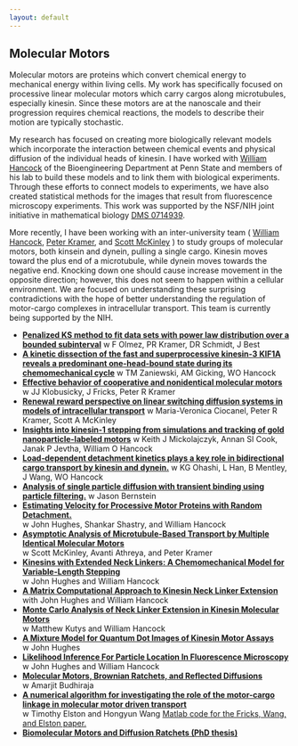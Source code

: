 ```yaml
---
layout: default
---
```


## Molecular Motors

Molecular motors are proteins which convert chemical energy to mechanical energy within living cells.  My work has specifically focused on processive linear molecular motors which carry cargos along microtubules, especially kinesin.  Since these motors are at the nanoscale and their progression requires chemical reactions, the models to describe their motion are typically stochastic.  

My research has focused on creating more biologically relevant models which incorporate the interaction between chemical events and physical diffusion of the individual heads of kinesin.  I have worked with [William Hancock](http://www.bioe.psu.edu/labs/Hancock-Lab/index.html) of the Bioengineering Department at Penn State and members of his lab to build these models and to link them with biological experiments.  Through these efforts to connect models to experiments, we have also created statistical methods for the images that result from fluorescence microscopy experiments.  This work was supported by the NSF/NIH joint initiative in mathematical biology [DMS 0714939](http://www.nsf.gov/awardsearch/showAward.do?AwardNumber=0714939). 

More recently, I have been working with an inter-university team  ( [William Hancock](http://www.bioe.psu.edu/labs/Hancock-Lab/index.html), [Peter Kramer](http://homepages.rpi.edu/~kramep/), and [Scott McKinley](http://www.math.ufl.edu/~scott.mckinley/ufhome/Home.html) )  to study groups of molecular motors, both kinsein and dynein, pulling a single cargo.  Kinesin moves toward the plus end of a microtubule, while dynein moves towards the negative end.  Knocking down one should cause increase movement in the opposite direction; however, this does not seem to happen within a cellular environment.  We are focused on understanding these surprising contradictions with the hope of better understanding the regulation of motor-cargo complexes in intracellular transport.  This team is currently being supported by the NIH.
* **[Penalized KS method to fit data sets with power law distribution over a bounded subinterval](https://doi.org/10.1080/00949655.2020.1861281)**
w F Olmez, PR Kramer, DR Schmidt, J Best
* **[A kinetic dissection of the fast and superprocessive kinesin-3 KIF1A reveals a predominant one-head-bound state during its chemomechanical cycle](https://doi.org/10.1074/jbc.RA120.014961)**
w TM Zaniewski, AM Gicking, WO Hancock
* **[Effective behavior of cooperative and nonidentical molecular motors](https://doi.org/10.1007/s40687-020-00230-7)**
w JJ Klobusicky, J Fricks, Peter R Kramer
* **[Renewal reward perspective on linear switching diffusion systems in models of intracellular transport](https://doi.org/10.1007/s11538-020-00797-w)**
w Maria-Veronica Ciocanel, Peter R Kramer, Scott A McKinley
* **[Insights into kinesin-1 stepping from simulations and tracking of gold nanoparticle-labeled motors](https://doi.org/10.1016/j.bpj.2019.06.010)**
w Keith J Mickolajczyk, Annan SI Cook, Janak P Jevtha, William O Hancock
* **[Load‐dependent detachment kinetics plays a key role in bidirectional cargo transport by kinesin and dynein.](https://doi.org/10.1111/tra.12639)**
w KG Ohashi, L Han, B Mentley, J Wang, WO Hancock
* **[Analysis of single particle diffusion with transient binding using particle filtering.](https://doi.org/10.1016/j.jtbi.2016.04.013)**
w Jason Bernstein
* **[Estimating Velocity for Processive Motor Proteins with Random Detachment.](http://dx.doi.org/10.1007/s13253-013-0131-4)**  
 w John Hughes, Shankar Shastry, and William Hancock
* **[Asymptotic Analysis of Microtubule-Based Transport by Multiple Identical Molecular Motors](http://arxiv.org/abs/1111.0684)**    
w Scott McKinley, Avanti Athreya, and  Peter Kramer
* **[Kinesins with Extended Neck Linkers: A Chemomechanical Model for Variable-Length Stepping](./docs/varistep.pdf)**  
 w John Hughes and William Hancock
* **[A Matrix Computational Approach to Kinesin Neck Linker Extension](./docs/renewal.8.10.10.pdf)**  
with John Hughes and William Hancock
* **[Monte Carlo Analysis of Neck Linker Extension in Kinesin Molecular Motors](http://dx.doi.org/10.1371/journal.pcbi.1000980)**  
w Matthew Kutys and William Hancock
* **[A Mixture Model for Quantum Dot Images of Kinesin Motor Assays](./docs/qdot.pdf)**  
w John Hughes
* **[Likelihood Inference For Particle Location In Fluorescence Microscopy](./docs/fiona.pdf)**  
w John Hughes and William Hancock
* **[Molecular Motors, Brownian Ratchets, and Reflected Diffusions](./docs/ratchetsmotors.pdf)**  
w Amarjit Budhiraja
* **[A numerical algorithm for investigating the role of the motor-cargo linkage in molecular motor driven transport](http://dx.doi.org/10.1016/j.jtbi.2005.07.010)**  
w Timothy Elston and Hongyun Wang
[Matlab code for the Fricks, Wang, and Elston paper.](./docs/wangelstoncode)  
* **[Biomolecular Motors and Diffusion Ratchets (PhD thesis)](./docs/dissertation.pdf)**

		
			

